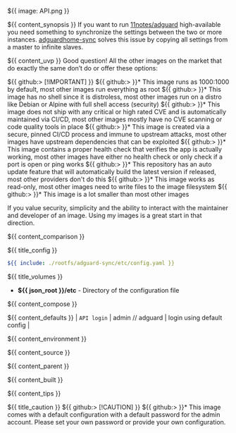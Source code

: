 ${{ image: API.png }}

${{ content_synopsis }} If you want to run [11notes/adguard](https://github.com/11notes/docker-adguard) high-available you need something to synchronize the settings between the two or more instances. [adguardhome-sync](https://github.com/bakito/adguardhome-sync) solves this issue by copying all settings from a master to infinite slaves.

${{ content_uvp }} Good question! All the other images on the market that do exactly the same don’t do or offer these options:

${{ github:> [!IMPORTANT] }}
${{ github:> }}* This image runs as 1000:1000 by default, most other images run everything as root
${{ github:> }}* This image has no shell since it is distroless, most other images run on a distro like Debian or Alpine with full shell access (security)
${{ github:> }}* This image does not ship with any critical or high rated CVE and is automatically maintained via CI/CD, most other images mostly have no CVE scanning or code quality tools in place
${{ github:> }}* This image is created via a secure, pinned CI/CD process and immune to upstream attacks, most other images have upstream dependencies that can be exploited
${{ github:> }}* This image contains a proper health check that verifies the app is actually working, most other images have either no health check or only check if a port is open or ping works
${{ github:> }}* This repository has an auto update feature that will automatically build the latest version if released, most other providers don't do this
${{ github:> }}* This image works as read-only, most other images need to write files to the image filesystem
${{ github:> }}* This image is a lot smaller than most other images

If you value security, simplicity and the ability to interact with the maintainer and developer of an image. Using my images is a great start in that direction.

${{ content_comparison }}

${{ title_config }}
```yaml
${{ include: ./rootfs/adguard-sync/etc/config.yaml }}
```

${{ title_volumes }}
* **${{ json_root }}/etc** - Directory of the configuration file

${{ content_compose }}

${{ content_defaults }}
| `API login` | admin // adguard | login using default config |

${{ content_environment }}

${{ content_source }}

${{ content_parent }}

${{ content_built }}

${{ content_tips }}

${{ title_caution }}
${{ github:> [!CAUTION] }}
${{ github:> }}* This image comes with a default configuration with a default password for the admin account. Please set your own password or provide your own configuration.
